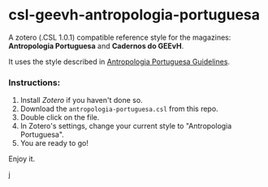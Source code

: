 # csl-geevh-antropologia-portuguesa
A zotero (.CSL 1.0.1) compatible reference style for the magazines: **Antropologia Portuguesa** and **Cadernos do GEEvH**.

It uses the style described in [Antropologia Portuguesa Guidelines](http://impactum-journals.uc.pt/index.php/antropologiaportuguesa/about/submissions#authorGuidelines).

### Instructions:

1. Install *Zotero* if you haven't done so.
2. Download the `antropologia-portuguesa.csl` from this repo.
3. Double click on the file.
4. In Zotero's settings, change your current style to "Antropologia Portuguesa".
5. You are ready to go!


Enjoy it.

j

